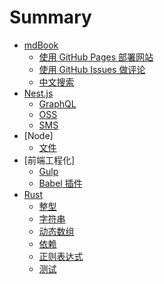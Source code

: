 # Summary

- [mdBook](./mdbook/README.md)
  - [使用 GitHub Pages 部署网站](./mdbook/github-pages.md)
  - [使用 GitHub Issues 做评论](./mdbook/github-issues.md)
  - [中文搜索](./mdbook/chinese-search.md)
- [Nest.js](./nestjs/README.md)
  - [GraphQL](./nestjs/graphql.md)
  - [OSS](./nestjs/oss.md)
  - [SMS](./nestjs/sms.md)
- [Node]
  - [文件](./nodejs/file.md)
- [前端工程化]
  - [Gulp](./engineering/gulp.md)
  - [Babel 插件](./engineering/babel-plugin.md)
- [Rust](./rust/README.md)
  - [整型](./rust/integer.md)
  - [字符串](./rust/string-&str.md)
  - [动态数组](./rust/vector.md)
  - [依赖](./rust/dependence.md)
  - [正则表达式](./rust/regex.md)
  - [测试](./rust/test.md)